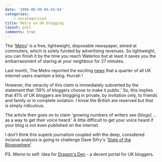 ```yaml
---
date: '2006-08-09 04:44:04'
categories:
    - uncategorised
title: Metro on UK blogging
layout: post
comments: true
---
```

The '[Metro](http://www.metro.co.uk/)' is a free, lightweight,
disposable newspaper, aimed at commuters, which is solely funded by
advertising revenues. So lightweight, you can finish it by the time you
reach Waterloo but at least it saves you the embarrassment of staring at
your neighbour for 27 minutes.

Last month, The Metro reported the exciting
[news](http://www.metro.co.uk/home/article.html?in_article_id=17723&in_page_id=1)
that a quarter of all UK internet users maintain a blog. Hurrah !

However, the veracity of this claim is immediately subverted by the
statement that '59% of bloggers choose to make it public.' So, this
implies that 41% of UK bloggers are blogging in private, by invitation
only, to friends and family or in complete isolation. I know the British
are reserved but that is simply ridiculous.

The article then goes on to claim 'growing numbers of writers see
[blogs] ... as a way to get their voice heard.' A little difficult to
get your voice heard if your blog is not even published on the internet.

I don't think this superb journalism coupled with the deep, considered
incisive analysis is going to challenge Dave Sifry's '[State of the
Blogosphere](http://www.sifry.com/alerts/archives/2006_08.html)'.

PS. Memo to self: Idea for [Dragon's
Den](http://www.bbc.co.uk/dragonsden/) - a decent portal for UK
bloggers.
